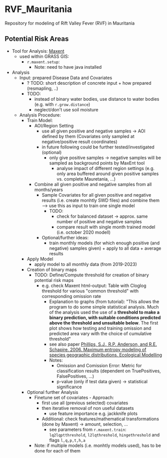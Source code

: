 # RVF_Mauritania
Repository for modeling of Rift Valley Fever (RVF) in Mauritania

## Potential Risk Areas
- Tool for Analysis: [Maxent](https://biodiversityinformatics.amnh.org/open_source/maxent/)
  - used within GRASS GIS: 
    - `r.maxent.setup`:
      - Note: need to have java installed
- Analysis
  - Input: prepared Disease Data and Covariates
    - ? TODO: short description of concrete input + how prepared (resmapling, ..)
    - TODO:
      - instead of binary water bodies, use distance to water bodies (e.g. with `r.grow.distance`)
      - neglect/don't use soil moisture
  - Analysis Procedure:
    - Train Model:
      - AOI/Region Setting
        - use all given positive and negative samples -> AOI defined by them (Covariates only sampled at negative/positive result coordinates)
        - in future following could be further tested/investigated (optional)
          - only give positive samples -> negative samples will be sampled as background points by MaxEnt tool
            - analyse impact of different region settings (e.g. only area buffered around given positive samples vs. complete Mauretania, ...)
      - Combine all given positive and negative samples from all months/years
        - Sample Covariates for all given positive and negative results (i.e. create monhtly SWD files) and combine them --> use this as input to train one single model
          - TODO:
            - check for balanced dataset -> approx. same number of positive and negative samples
            - compare result with single month trained model (i.e. october 2020 modell)
        - Optional/further ideas:
          - train monthly models (for which enough positive (and negative) samples given) + apply to all data + average results
    - Apply Model
      - apply model to all monthly data (from 2019-2023)
    - Creation of binary maps
      - TODO: Define/Compute threshold for creation of binary potential risk maps
        - e.g. check Maxent html-output: Table with Cloglog threshold for various "common threshold" with corresponding omission rate
          - Explanation to graphs (from tutorial): "This allows the program to do some simple statistical analysis. Much of the analysis used the use of a **threshold to make a binary prediction, with suitable conditions predicted above the threshold and unsuitable below**. The first plot shows how testing and training omission and predicted area vary with the choice of cumulative threshold"
          - see also paper [Phillips, S.J., R.P. Anderson, and R.E. Schapire. 2006. Maximum entropy modeling of
species geographic distributions. Ecological Modelling](https://www.whoi.edu/cms/files/phillips_etal_2006_53467.pdf)
          - Notes:
            - Omission and Comission Error: Metric for classification results (dependent on TruePositives, FalsePositives, ...)
            - p-value (only if test data given) -> statistical significance
    - Optional further Analysis
      - Finetune set of covariates - Approach:
        - first use all (previous selected) covariates
        - then iterative removal of non useful datasets
          - use feature importance e.g. jackknife plots
        - Additional: check features/mathematical transformations (done by Maxent) -> amount, selection, ...
          - see parameters from `r.maxent.train`: `lq2lqptthreshold`, `l2lqthreshold`, `hingethreshold` and flags `l,q,p,t,h,a`
      - Note: if multiple models (i.e. monhtly models used), has to be done for each of them

